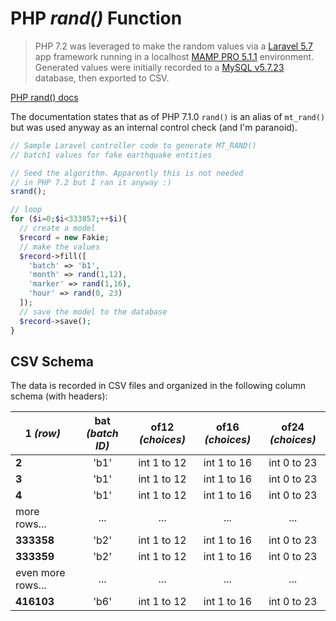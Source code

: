 # PHP _rand()_ Function

>PHP 7.2 was leveraged to make the random values via a [Laravel 5.7](https://laravel.com) app framework running in a localhost [MAMP PRO 5.1.1](https://www.mamp.info/en/mamp-pro/) environment. Generated values were initially recorded to a [MySQL v5.7.23](https://www.mysql.com) database, then exported to CSV.


[PHP rand() docs](http://php.net/manual/en/function.rand.php)

The documentation states that as of PHP 7.1.0 `rand()` is an alias of `mt_rand()` but was used anyway as an internal control check (and I'm paranoid).

```php
// Sample Laravel controller code to generate MT_RAND()
// batch1 values for fake earthquake entities

// Seed the algorithm. Apparently this is not needed
// in PHP 7.2 but I ran it anyway :)
srand();

// loop
for ($i=0;$i<333857;++$i){
  // create a model
  $record = new Fakie;
  // make the values
  $record->fill([
    'batch' => 'b1',
    'month' => rand(1,12),
    'marker' => rand(1,16),
    'hour' => rand(0, 23)
  ]);
  // save the model to the database
  $record->save();
}
```
## CSV Schema

The data is recorded in CSV files and organized in the following column schema (with headers):

| **1** _(row)_     | bat _(batch ID)_ | of12 _(choices)_ | of16 _(choices)_ | of24 _(choices)_ |
| ----------------- | :--------------: | :--------------: | :--------------: | :--------------: |
| **2**             |       'b1'       |    int 1 to 12   |    int 1 to 16   |    int 0 to 23   |
| **3**             |       'b1'       |    int 1 to 12   |    int 1 to 16   |    int 0 to 23   |
| **4**             |       'b1'       |    int 1 to 12   |    int 1 to 16   |    int 0 to 23   |
| more rows...      |        ...       |        ...       |        ...       |        ...       |
| **333358**        |       'b2'       |    int 1 to 12   |    int 1 to 16   |    int 0 to 23   |
| **333359**        |       'b2'       |    int 1 to 12   |    int 1 to 16   |    int 0 to 23   |
| even more rows... |        ...       |        ...       |        ...       |        ...       |
| **416103**        |       'b6'       |    int 1 to 12   |    int 1 to 16   |    int 0 to 23  
